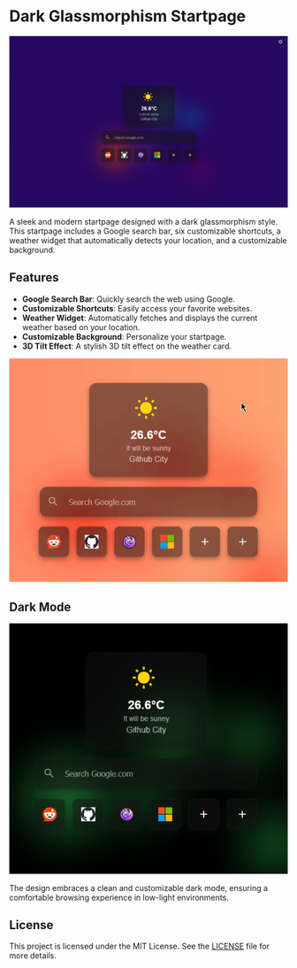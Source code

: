 # Dark Glassmorphism Startpage

![Startpage Design](image.png)

A sleek and modern startpage designed with a dark glassmorphism style. This startpage includes a Google search bar, six customizable shortcuts, a weather widget that automatically detects your location, and a customizable background.

## Features

- **Google Search Bar**: Quickly search the web using Google.
- **Customizable Shortcuts**: Easily access your favorite websites.
- **Weather Widget**: Automatically fetches and displays the current weather based on your location.
- **Customizable Background**: Personalize your startpage.
- **3D Tilt Effect**: A stylish 3D tilt effect on the weather card.

![3D Tilt Effect](3d.gif)

## Dark Mode

![Dark Mode Design](dark-mode.png)

The design embraces a clean and customizable dark mode, ensuring a comfortable browsing experience in low-light environments.

## License

This project is licensed under the MIT License. See the [LICENSE](LICENSE) file for more details.
